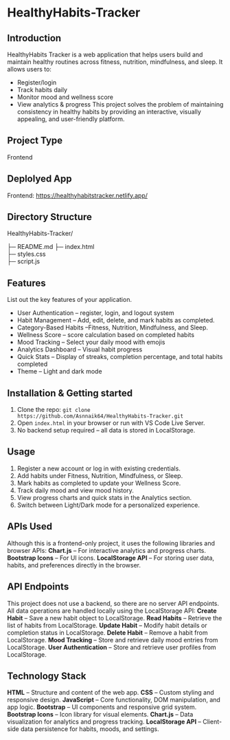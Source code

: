 # HealthyHabits-Tracker

## Introduction
HealthyHabits Tracker is a web application that helps users build and maintain healthy routines across fitness, nutrition, mindfulness, and sleep.
It allows users to:
 * Register/login
 * Track habits daily
 * Monitor mood and wellness score
 * View analytics & progress
This project solves the problem of maintaining consistency in healthy habits by providing an interactive, visually appealing, and user-friendly platform.

## Project Type
Frontend 

## Deplolyed App
Frontend: https://healthyhabitstracker.netlify.app/

## Directory Structure
HealthyHabits-Tracker/

├─ README.md
├─ index.html       
├─ styles.css      
├─ script.js        

## Features
List out the key features of your application.
 * User Authentication – register, login, and logout system
 * Habit Management – Add, edit, delete, and mark habits as completed.
 * Category-Based Habits –Fitness, Nutrition, Mindfulness, and Sleep.
 * Wellness Score – score calculation based on completed habits
 * Mood Tracking – Select your daily mood with emojis
 * Analytics Dashboard – Visual habit progress
 * Quick Stats – Display of streaks, completion percentage, and total habits completed
 * Theme – Light and dark mode

## Installation & Getting started
1. Clone the repo: `git clone https://github.com/Asnnaik64/HealthyHabits-Tracker.git`
2. Open `index.html` in your browser or run with VS Code Live Server.
3. No backend setup required – all data is stored in LocalStorage.

## Usage
1. Register a new account or log in with existing credentials.
2. Add habits under Fitness, Nutrition, Mindfulness, or Sleep.
3. Mark habits as completed to update your Wellness Score.
4. Track daily mood and view mood history.
5. View progress charts and quick stats in the Analytics section.
6. Switch between Light/Dark mode for a personalized experience.

## APIs Used
Although this is a frontend-only project, it uses the following libraries and browser APIs:
 **Chart.js** – For interactive analytics and progress charts.
**Bootstrap Icons** – For UI icons.
**LocalStorage API** – For storing user data, habits, and preferences directly in the browser.

## API Endpoints
This project does not use a backend, so there are no server API endpoints.
All data operations are handled locally using the LocalStorage API:
**Create Habit** – Save a new habit object to LocalStorage.
**Read Habits** – Retrieve the list of habits from LocalStorage.
**Update Habit** – Modify habit details or completion status in LocalStorage.
**Delete Habit** – Remove a habit from LocalStorage.
**Mood Tracking** – Store and retrieve daily mood entries from LocalStorage.
**User Authentication** – Store and retrieve user profiles from LocalStorage.


## Technology Stack
**HTML** – Structure and content of the web app.
**CSS** – Custom styling and responsive design.
**JavaScript** – Core functionality, DOM manipulation, and app logic.
**Bootstrap** – UI components and responsive grid system.
**Bootstrap Icons** – Icon library for visual elements.
**Chart.js** – Data visualization for analytics and progress tracking.
**LocalStorage API** – Client-side data persistence for habits, moods, and settings.



       

